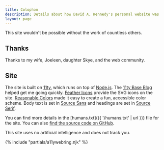 ```yaml
---
title: Colophon
description: Details about how David A. Kennedy's personal website was made.
layout: page
---
```


This site wouldn't be possible without the work of countless others.

## Thanks

Thanks to my wife, Joeleen, daughter Skye, and the web community.

## Site

The site is built on [11ty](https://www.11ty.dev/), which runs on top of [Node.js](https://nodejs.org/en/). The [11ty Base Blog](https://github.com/11ty/eleventy-base-blog) helped get me going quickly. [Feather Icons](https://feathericons.com/) provide the SVG icons on the site. [Reasonable Colors](https://reasonable.work/colors/) made it easy to create a fun, accessible color scheme. Body text is set in [Source Sans](https://github.com/adobe-fonts/source-sans) and headings are set in [Source Serif](https://github.com/adobe-fonts/source-serif).

You can find more details in the [humans.txt]({{ '/humans.txt' | url }}) file for the site. You can also [find the source code on GitHub](https://github.com/davidakennedy/davidakennedy.com).

This site uses no artificial intelligence and does not track you.

{% include "partials/a11ywebring.njk" %}
